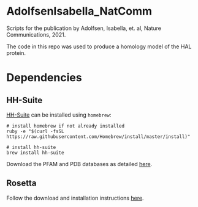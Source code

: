 # AdolfsenIsabella_NatComm
Scripts for the publication by Adolfsen, Isabella, et. al, Nature Communications, 2021.

The code in this repo was used to produce a homology model of the HAL protein.

# Dependencies
## HH-Suite
[HH-Suite](https://github.com/soedinglab/hh-suite) can be installed using `homebrew`:

```
# install homebrew if not already installed
ruby -e "$(curl -fsSL https://raw.githubusercontent.com/Homebrew/install/master/install)"

# install hh-suite
brew install hh-suite
```

Download the PFAM and PDB databases as detailed [here](http://wwwuser.gwdg.de/~compbiol/data/hhsuite/databases/hhsuite_dbs/).

## Rosetta
Follow the download and installation instructions [here](https://www.rosettacommons.org/software/license-and-download).